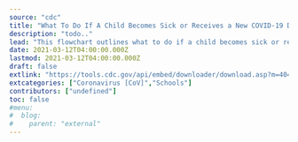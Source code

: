 ```yaml
---
source: "cdc"
title: "What To Do If A Child Becomes Sick or Receives a New COVID-19 Diagnosis At Your Child Care Program"
description: "todo.."
lead: "This flowchart outlines what to do if a child becomes sick or receives a new COVID-19 diagnosis at your child care facility"
date: 2021-03-12T04:00:00.000Z
lastmod: 2021-03-12T04:00:00.000Z
draft: false
extlink: "https://tools.cdc.gov/api/embed/downloader/download.asp?m=404952&c=418777"
extcategories: ["Coronavirus [CoV]","Schools"]
contributors: ["undefined"]
toc: false
#menu:
#  blog:
#    parent: "external"
---
```

